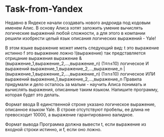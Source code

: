# Task-from-Yandex

Недавно в Яндексе начали создавать нового андроида под кодовым именем Алис. В основу Алиса хотят заложить умение вычислять логические выражений любой сложности, а для этого в компании решили изобрести целый язык описания логических выражений - Yale!

В этом языке выражение может иметь следующий вид:
t это выражение истинно
f это выражение ложно
!(выражение)
так представляется отрицание выражения выражение
&(выражение_1,выражение_2,...,выражение_n) (1≤n≤10)
логическое И выражений выражение_1,выражение_2,...,выражение_n
|(выражение_1,выражение_2,...,выражение_n) (1≤n≤10)
логическое ИЛИ выражений выражение_1,выражение_2,...,выражение_n
Правила придумали и дело осталось за малым - научить Алиса понимать и вычислять выражения, описанные таким языком. Напишите программу, которая будет это делать.

Формат ввода
В единственной строке указано логическое выражение, описанное языком Yale. В строке отсутствуют пробелы, ее длина не превосходит 10000, а выражение гарантированно валидное.

Формат вывода
Программа должна вывести t, если выражение из входной строки истинно, и f, если оно ложно.
